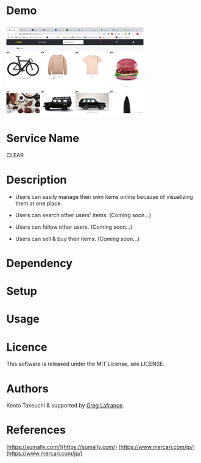 # Demo
![](demo2.gif)

# Service Name
CLEAR

# Description
- Users can easily manage their own items online because of visualizing them at one place.

- Users can search other users' items. (Coming soon...)
- Users can follow other users. (Coming soon...)
- Users can sell & buy their items. (Coming soon...)

# Dependency


# Setup

# Usage

# Licence
This software is released under the MIT License, see LICENSE.

# Authors
Kento Takeuchi & supported by [Greg Lafrance](https://github.com/glafrance).

# References
[https://sumally.com/](https://sumally.com/)
[https://www.mercari.com/jp/](https://www.mercari.com/jp/)
